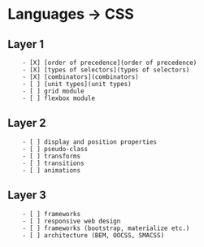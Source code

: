 # Languages -> CSS

## Layer 1 
		- [X] [order of precedence](order of precedence)
		- [X] [types of selectors](types of selectors)
		- [X] [combinators](combinators)
		- [ ] [unit types](unit types)
		- [ ] grid module
		- [ ] flexbox module

## Layer 2 
		- [ ] display and position properties
		- [ ] pseudo-class
		- [ ] transforms
		- [ ] transitions
		- [ ] animations

## Layer 3 
		- [ ] frameworks
		- [ ] responsive web design
		- [ ] frameworks (bootstrap, materialize etc.)
		- [ ] architecture (BEM, OOCSS, SMACSS)
